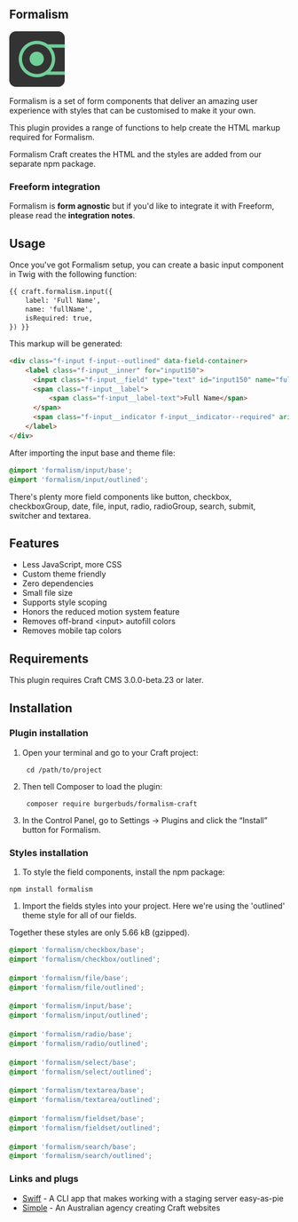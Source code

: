 ## Formalism

<img src="resources/img/plugin-hero.svg" width="100" />

Formalism is a set of form components that deliver an amazing user experience with styles that can be customised to make it your own.

This plugin provides a range of functions to help create the HTML markup required for Formalism. 

Formalism Craft creates the HTML and the styles are added from our separate npm package.

### Freeform integration

Formalism is **form agnostic** but if you'd like to integrate it with Freeform, please read the ****integration notes****.

## Usage

Once you've got Formalism setup, you can create a basic input component in Twig with the following function:

```twig
{{ craft.formalism.input({
    label: 'Full Name',
    name: 'fullName',
    isRequired: true,
}) }}
```

This markup will be generated:

```html
<div class="f-input f-input--outlined" data-field-container>
    <label class="f-input__inner" for="input150">
      <input class="f-input__field" type="text" id="input150" name="fullName" value="" required="required" data-field>
      <span class="f-input__label">
          <span class="f-input__label-text">Full Name</span>
      </span>
      <span class="f-input__indicator f-input__indicator--required" aria-hidden="true">*</span>
    </label>
</div>
```

After importing the input base and theme file:

```scss
@import 'formalism/input/base';
@import 'formalism/input/outlined';
```

There's plenty more field components like button, checkbox, checkboxGroup, date, file, input, radio, radioGroup, search, submit, switcher and textarea.

<!-- Take a look at the documentation for usage information. -->

## Features

- Less JavaScript, more CSS
- Custom theme friendly
- Zero dependencies
- Small file size
- Supports style scoping
- Honors the reduced motion system feature
- Removes off-brand \<input> autofill colors
- Removes mobile tap colors

## Requirements

This plugin requires Craft CMS 3.0.0-beta.23 or later.

## Installation

### Plugin installation

1. Open your terminal and go to your Craft project:

        cd /path/to/project

2. Then tell Composer to load the plugin:

        composer require burgerbuds/formalism-craft

3. In the Control Panel, go to Settings → Plugins and click the “Install” button for Formalism.

### Styles installation

1. To style the field components, install the npm package:

```shell
npm install formalism
```

1. Import the fields styles into your project. Here we're using the 'outlined' theme style for all of our fields.

Together these styles are only 5.66 kB (gzipped).

```scss
@import 'formalism/checkbox/base';
@import 'formalism/checkbox/outlined';

@import 'formalism/file/base';
@import 'formalism/file/outlined';

@import 'formalism/input/base';
@import 'formalism/input/outlined';

@import 'formalism/radio/base';
@import 'formalism/radio/outlined';

@import 'formalism/select/base';
@import 'formalism/select/outlined';

@import 'formalism/textarea/base';
@import 'formalism/textarea/outlined';

@import 'formalism/fieldset/base';
@import 'formalism/fieldset/outlined';

@import 'formalism/search/base';
@import 'formalism/search/outlined';
```

### Links and plugs

- [Swiff](https://github.com/simple-integrated-marketing/swiff) - A CLI app that makes working with a staging server easy-as-pie
- [Simple](https://simple.com.au/) - An Australian agency creating Craft websites
